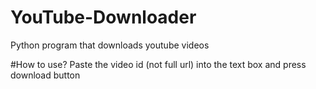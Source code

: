 # YouTube-Downloader
Python program that downloads youtube videos

#How to use?
Paste the video id (not full url) into the text box and press download button

